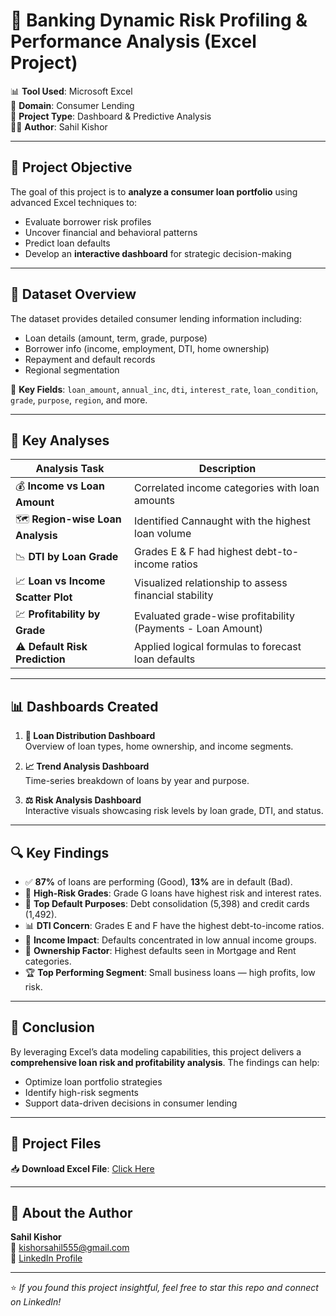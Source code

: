 # 💼 Banking Dynamic Risk Profiling & Performance Analysis (Excel Project)

📊 **Tool Used**: Microsoft Excel  
🏦 **Domain**: Consumer Lending  
📁 **Project Type**: Dashboard & Predictive Analysis  
👨‍💼 **Author**: Sahil Kishor  

---

## 🚀 Project Objective

The goal of this project is to **analyze a consumer loan portfolio** using advanced Excel techniques to:

- Evaluate borrower risk profiles  
- Uncover financial and behavioral patterns  
- Predict loan defaults  
- Develop an **interactive dashboard** for strategic decision-making  

---

## 📌 Dataset Overview

The dataset provides detailed consumer lending information including:

- Loan details (amount, term, grade, purpose)
- Borrower info (income, employment, DTI, home ownership)
- Repayment and default records
- Regional segmentation

🔑 **Key Fields**:
`loan_amount`, `annual_inc`, `dti`, `interest_rate`, `loan_condition`, `grade`, `purpose`, `region`, and more.

---

## 🧠 Key Analyses

| Analysis Task | Description |
|---------------|-------------|
| 💰 **Income vs Loan Amount** | Correlated income categories with loan amounts |
| 🗺️ **Region-wise Loan Analysis** | Identified Cannaught with the highest loan volume |
| 📉 **DTI by Loan Grade** | Grades E & F had highest debt-to-income ratios |
| 📈 **Loan vs Income Scatter Plot** | Visualized relationship to assess financial stability |
| 💹 **Profitability by Grade** | Evaluated grade-wise profitability (Payments - Loan Amount) |
| ⚠️ **Default Risk Prediction** | Applied logical formulas to forecast loan defaults |

---

## 📊 Dashboards Created

1. **📍 Loan Distribution Dashboard**  
   Overview of loan types, home ownership, and income segments.

2. **📈 Trend Analysis Dashboard**  
   Time-series breakdown of loans by year and purpose.

3. **⚖️ Risk Analysis Dashboard**  
   Interactive visuals showcasing risk levels by loan grade, DTI, and status.

---

## 🔍 Key Findings

- ✅ **87%** of loans are performing (Good), **13%** are in default (Bad).
- 🔻 **High-Risk Grades**: Grade G loans have highest risk and interest rates.
- 🧾 **Top Default Purposes**: Debt consolidation (5,398) and credit cards (1,492).
- 📊 **DTI Concern**: Grades E and F have the highest debt-to-income ratios.
- 💸 **Income Impact**: Defaults concentrated in low annual income groups.
- 🏡 **Ownership Factor**: Highest defaults seen in Mortgage and Rent categories.
- 🏆 **Top Performing Segment**: Small business loans — high profits, low risk.

---

## 📌 Conclusion

By leveraging Excel’s data modeling capabilities, this project delivers a **comprehensive loan risk and profitability analysis**. The findings can help:

- Optimize loan portfolio strategies  
- Identify high-risk segments  
- Support data-driven decisions in consumer lending  

---

## 📂 Project Files

📥 **Download Excel File**: [Click Here](https://docs.google.com/spreadsheets/d/1T6_feAmVwFX-vLFl_kUB1FazTVDwAuga/edit?usp=sharing)

---

## 👤 About the Author

**Sahil Kishor**  
📧 kishorsahil555@gmail.com  
🔗 [LinkedIn Profile](https://www.linkedin.com/in/sahil-kishor)

---

⭐ *If you found this project insightful, feel free to star this repo and connect on LinkedIn!*

